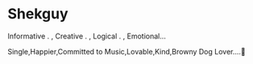 # Shekguy
Informative . , Creative . , Logical . , Emotional...

Single,Happier,Committed to Music,Lovable,Kind,Browny
Dog Lover....💙
